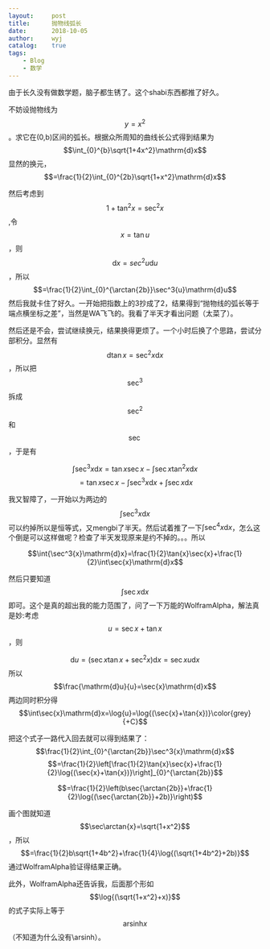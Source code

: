 ```yaml
---
layout:		post
title:		抛物线弧长
date:		2018-10-05
author:		wyj
catalog:	true
tags:
    - Blog
    - 数学
---
```


由于长久没有做数学题，脑子都生锈了。这个shabi东西都推了好久。

不妨设抛物线为$$y=x^2$$。求它在(0,b)区间的弧长。根据众所周知的曲线长公式得到结果为$$\int_{0}^{b}\sqrt{1+4x^2}\mathrm{d}x$$
显然的换元，
$$=\frac{1}{2}\int_{0}^{2b}\sqrt{1+x^2}\mathrm{d}x$$

然后考虑到$$1+\tan^2{x}=\sec^2{x}$$,令$$x=\tan{u}$$，则$$\mathrm{d}x=sec^2u\mathrm{d}u$$，所以
$$=\frac{1}{2}\int_{0}^{\arctan{2b}}\sec^3{u}\mathrm{d}u$$
然后我就卡住了好久。一开始把指数上的3抄成了2，结果得到“抛物线的弧长等于端点横坐标之差”，当然是WA飞飞的。我看了半天才看出问题（太菜了）。

然后还是不会，尝试继续换元，结果换得更烦了。一个小时后换了个思路，尝试分部积分。显然有$$\mathrm{d}\tan{x}=\sec^2{x}\mathrm{d}x$$，所以把$$\sec^3$$拆成$$\sec^2$$和$$\sec$$，于是有

$$\int{\sec^3{x}\mathrm{d}x}=\tan{x}\sec{x}-\int{\sec{x}\tan^2{x}\mathrm{d}x}$$
$$=\tan{x}\sec{x}-\int{\sec^3{x}\mathrm{d}x}+\int\sec{x}\mathrm{d}x$$

我又智障了，一开始以为两边的$$\int{\sec^3{x}\mathrm{d}x}$$可以约掉所以是恒等式，又mengbi了半天。然后试着推了一下$\int{\sec^4{x}\mathrm{d}x}$，怎么这个倒是可以这样做呢？检查了半天发现原来是约不掉的。。。所以

$$\int{\sec^3{x}\mathrm{d}x}=\frac{1}{2}\tan{x}\sec{x}+\frac{1}{2}\int\sec{x}\mathrm{d}x$$

然后只要知道$$\int\sec{x}\mathrm{d}x$$即可。这个是真的超出我的能力范围了，问了一下万能的WolframAlpha，解法真是妙:考虑$$u=\sec{x}+\tan{x}$$，则

$$\mathrm{d}u=(\sec{x}\tan{x}+\sec^2{x})\mathrm{d}x=\sec{x}u\mathrm{d}x$$
所以
$$\frac{\mathrm{d}u}{u}=\sec{x}\mathrm{d}x$$
两边同时积分得
$$\int\sec{x}\mathrm{d}x=\log{u}=\log{(\sec{x}+\tan{x})}\color{grey}{+C}$$

把这个式子一路代入回去就可以得到结果了：
$$\frac{1}{2}\int_{0}^{\arctan{2b}}\sec^3{x}\mathrm{d}x$$
$$=\frac{1}{2}\left[\frac{1}{2}\tan{x}\sec{x}+\frac{1}{2}\log{(\sec{x}+\tan{x})}\right]_{0}^{\arctan{2b}}$$

$$=\frac{1}{2}\left(b\sec{\arctan{2b}}+\frac{1}{2}\log{(\sec{\arctan{2b}}+2b)}\right)$$

画个图就知道$$\sec\arctan{x}=\sqrt{1+x^2}$$，所以
$$=\frac{1}{2}b\sqrt{1+4b^2}+\frac{1}{4}\log{(\sqrt{1+4b^2}+2b)}$$
通过WolframAlpha验证得结果正确。

此外，WolframAlpha还告诉我，后面那个形如$$\log{(\sqrt{1+x^2}+x)}$$的式子实际上等于$$\mathrm{arsinh}{x}$$（不知道为什么没有\arsinh）。
